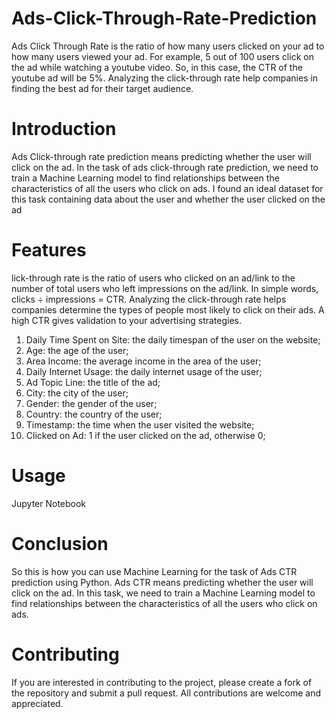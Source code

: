 # Ads-Click-Through-Rate-Prediction
Ads Click Through Rate is the ratio of how many users clicked on your ad to how many users viewed your ad. For example, 5 out of 100 users click on the ad while watching a youtube video. So, in this case, the CTR of the youtube ad will be 5%. Analyzing the click-through rate help companies in finding the best ad for their target audience.
# Introduction
Ads Click-through rate prediction means predicting whether the user will click on the ad. In the task of ads click-through rate prediction, we need to train a Machine Learning model to find relationships between the characteristics of all the users who click on ads. I found an ideal dataset for this task containing data about the user and whether the user clicked on the ad
# Features
lick-through rate is the ratio of users who clicked on an ad/link to the number of total users who left impressions on the ad/link. In simple words, clicks ÷ impressions = CTR. Analyzing the click-through rate helps companies determine the types of people most likely to click on their ads. A high CTR gives validation to your advertising strategies. 
1. Daily Time Spent on Site: the daily timespan of the user on the website;
2. Age: the age of the user;
3. Area Income: the average income in the area of the user;
4. Daily Internet Usage: the daily internet usage of the user;
5. Ad Topic Line: the title of the ad;
6. City: the city of the user;
7. Gender: the gender of the user;
8. Country: the country of the user;
9. Timestamp: the time when the user visited the website;
10. Clicked on Ad: 1 if the user clicked on the ad, otherwise 0;
# Usage 
Jupyter Notebook
# Conclusion
So this is how you can use Machine Learning for the task of Ads CTR prediction using Python. Ads CTR means predicting whether the user will click on the ad. In this task, we need to train a Machine Learning model to find relationships between the characteristics of all the users who click on ads.
# Contributing
If you are interested in contributing to the project, please create a fork of the repository and submit a pull request. All contributions are welcome and appreciated.

